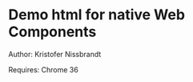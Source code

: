 ﻿Demo html for native Web Components
======================

Author: Kristofer Nissbrandt

Requires: Chrome 36
